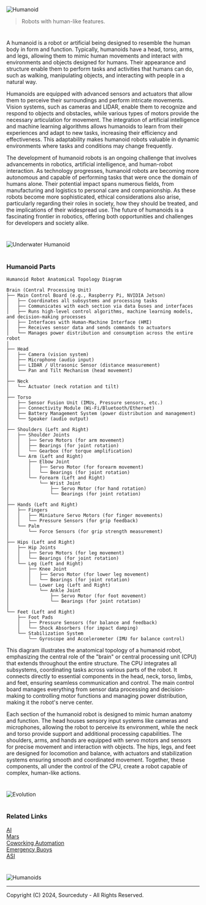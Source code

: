 ![Humanoid](https://github.com/user-attachments/assets/0e4ed1a8-721e-40ff-bf65-fcd4c43f746f)

> Robots with human-like features.

#

A humanoid is a robot or artificial being designed to resemble the human body in form and function. Typically, humanoids have a head, torso, arms, and legs, allowing them to mimic human movements and interact with environments and objects designed for humans. Their appearance and structure enable them to perform tasks and activities that humans can do, such as walking, manipulating objects, and interacting with people in a natural way.

Humanoids are equipped with advanced sensors and actuators that allow them to perceive their surroundings and perform intricate movements. Vision systems, such as cameras and LIDAR, enable them to recognize and respond to objects and obstacles, while various types of motors provide the necessary articulation for movement. The integration of artificial intelligence and machine learning algorithms allows humanoids to learn from their experiences and adapt to new tasks, increasing their efficiency and effectiveness. This adaptability makes humanoid robots valuable in dynamic environments where tasks and conditions may change frequently.

The development of humanoid robots is an ongoing challenge that involves advancements in robotics, artificial intelligence, and human-robot interaction. As technology progresses, humanoid robots are becoming more autonomous and capable of performing tasks that were once the domain of humans alone. Their potential impact spans numerous fields, from manufacturing and logistics to personal care and companionship. As these robots become more sophisticated, ethical considerations also arise, particularly regarding their roles in society, how they should be treated, and the implications of their widespread use. The future of humanoids is a fascinating frontier in robotics, offering both opportunities and challenges for developers and society alike.

#

![Underwater Humanoid](https://github.com/user-attachments/assets/b540d0e7-d238-471a-b045-c5b4763fbf79)

#
### Humanoid Parts

```
Humanoid Robot Anatomical Topology Diagram

Brain (Central Processing Unit)
├── Main Control Board (e.g., Raspberry Pi, NVIDIA Jetson)
│   ├── Coordinates all subsystems and processing tasks
│   ├── Communicates with each section via data buses and interfaces
│   ├── Runs high-level control algorithms, machine learning models, and decision-making processes
│   ├── Interfaces with Human-Machine Interface (HMI)
│   ├── Receives sensor data and sends commands to actuators
│   └── Manages power distribution and consumption across the entire robot
│
├── Head
│   ├── Camera (vision system)
│   ├── Microphone (audio input)
│   ├── LIDAR / Ultrasonic Sensor (distance measurement)
│   └── Pan and Tilt Mechanism (head movement)
│
├── Neck
│   └── Actuator (neck rotation and tilt)
│
├── Torso
│   ├── Sensor Fusion Unit (IMUs, Pressure sensors, etc.)
│   ├── Connectivity Module (Wi-Fi/Bluetooth/Ethernet)
│   ├── Battery Management System (power distribution and management)
│   └── Speaker (audio output)
│
├── Shoulders (Left and Right)
│   ├── Shoulder Joints
│   │   ├── Servo Motors (for arm movement)
│   │   ├── Bearings (for joint rotation)
│   │   └── Gearbox (for torque amplification)
│   └── Arm (Left and Right)
│       ├── Elbow Joint
│       │   ├── Servo Motor (for forearm movement)
│       │   └── Bearings (for joint rotation)
│       └── Forearm (Left and Right)
│           └── Wrist Joint
│               ├── Servo Motor (for hand rotation)
│               └── Bearings (for joint rotation)
│
├── Hands (Left and Right)
│   ├── Fingers
│   │   ├── Miniature Servo Motors (for finger movements)
│   │   └── Pressure Sensors (for grip feedback)
│   └── Palm
│       └── Force Sensors (for grip strength measurement)
│
├── Hips (Left and Right)
│   ├── Hip Joints
│   │   ├── Servo Motors (for leg movement)
│   │   └── Bearings (for joint rotation)
│   └── Leg (Left and Right)
│       ├── Knee Joint
│       │   ├── Servo Motor (for lower leg movement)
│       │   └── Bearings (for joint rotation)
│       └── Lower Leg (Left and Right)
│           └── Ankle Joint
│               ├── Servo Motor (for foot movement)
│               └── Bearings (for joint rotation)
│
└── Feet (Left and Right)
    ├── Foot Pads
    │   ├── Pressure Sensors (for balance and feedback)
    │   └── Shock Absorbers (for impact damping)
    └── Stabilization System
        └── Gyroscope and Accelerometer (IMU for balance control)
```

This diagram illustrates the anatomical topology of a humanoid robot, emphasizing the central role of the "brain" or central processing unit (CPU) that extends throughout the entire structure. The CPU integrates all subsystems, coordinating tasks across various parts of the robot. It connects directly to essential components in the head, neck, torso, limbs, and feet, ensuring seamless communication and control. The main control board manages everything from sensor data processing and decision-making to controlling motor functions and managing power distribution, making it the robot's nerve center.

Each section of the humanoid robot is designed to mimic human anatomy and function. The head houses sensory input systems like cameras and microphones, allowing the robot to perceive its environment, while the neck and torso provide support and additional processing capabilities. The shoulders, arms, and hands are equipped with servo motors and sensors for precise movement and interaction with objects. The hips, legs, and feet are designed for locomotion and balance, with actuators and stabilization systems ensuring smooth and coordinated movement. Together, these components, all under the control of the CPU, create a robot capable of complex, human-like actions.

#

![Evolution](https://github.com/user-attachments/assets/5af9f9b5-bfe0-49a1-9bce-233814310fef)

#
### Related Links

[AI](https://github.com/sourceduty/AI)
<br>
[Mars](https://github.com/sourceduty/Mars)
<br>
[Coworking Automation](https://github.com/sourceduty/Coworking_Automation)
<br>
[Emergency Buoys](https://github.com/sourceduty/Emergency_Buoys)
<br>
[ASI](https://github.com/sourceduty/Artificial_Superintelligence)

#

![Humanoids](https://github.com/user-attachments/assets/944193d4-0873-4c7d-bdb3-8c1861c15c63)

***
Copyright (C) 2024, Sourceduty - All Rights Reserved.
